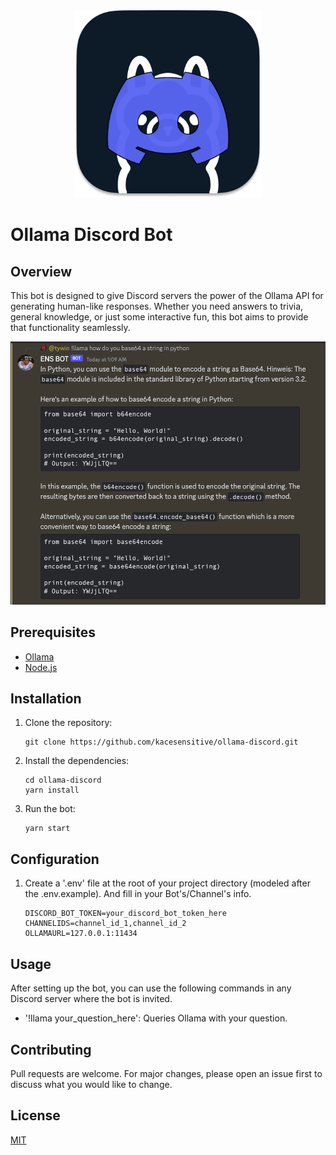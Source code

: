 <div align="center">
  <img src="ollama-discord.png" width="300" height="300">
</div>


# Ollama Discord Bot

## Overview

This bot is designed to give Discord servers the power of the Ollama API for generating human-like responses. Whether you need answers to trivia, general knowledge, or just some interactive fun, this bot aims to provide that functionality seamlessly.

![example](example.png)

## Prerequisites
- [Ollama](https://github.com/jmorganca/ollama)
- [Node.js](https://nodejs.org/)

## Installation

1. Clone the repository:
    ```
    git clone https://github.com/kacesensitive/ollama-discord.git
    ```

2. Install the dependencies:
    ```
    cd ollama-discord
    yarn install
    ```

3. Run the bot:
    ```
    yarn start
    ```

## Configuration

1. Create a '.env' file at the root of your project directory (modeled after the .env.example). And fill in your Bot's/Channel's info.
    ```
    DISCORD_BOT_TOKEN=your_discord_bot_token_here
    CHANNELIDS=channel_id_1,channel_id_2
    OLLAMAURL=127.0.0.1:11434
    ```

## Usage

After setting up the bot, you can use the following commands in any Discord server where the bot is invited.
- '!llama your_question_here': Queries Ollama with your question.

## Contributing

Pull requests are welcome. For major changes, please open an issue first to discuss what you would like to change.

## License

[MIT](https://choosealicense.com/licenses/mit/)

